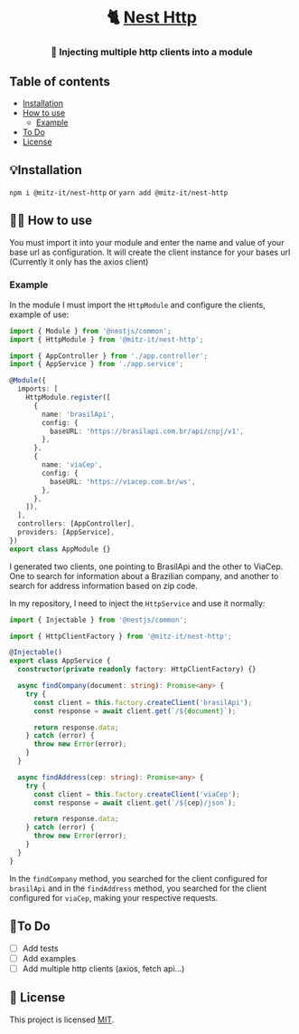 <h1 align="center">
     🐈 <a href="#" alt="">Nest Http</a>
</h1>

<h3 align="center">
  💉 Injecting multiple http clients into a module
</h3>

## Table of contents

<!--ts-->

- [Installation](#installation)
- [How to use](#-how-to-use)
  - [Example](#example)
- [To Do](#to-do)
- [License](#-license)

<!--te-->

## 💡Installation

`npm i @mitz-it/nest-http` or `yarn add @mitz-it/nest-http`

## 👨‍💻 How to use

You must import it into your module and enter the name and value of your base url as configuration. It will create the client instance for your bases url (Currently it only has the axios client)

### Example

In the module I must import the `HttpModule` and configure the clients, example of use:

```ts
import { Module } from '@nestjs/common';
import { HttpModule } from '@mitz-it/nest-http';

import { AppController } from './app.controller';
import { AppService } from './app.service';

@Module({
  imports: [
    HttpModule.register([
      {
        name: 'brasilApi',
        config: {
          baseURL: 'https://brasilapi.com.br/api/cnpj/v1',
        },
      },
      {
        name: 'viaCep',
        config: {
          baseURL: 'https://viacep.com.br/ws',
        },
      },
    ]),
  ],
  controllers: [AppController],
  providers: [AppService],
})
export class AppModule {}
```

I generated two clients, one pointing to BrasilApi and the other to ViaCep. One to search for information about a Brazilian company, and another to search for address information based on zip code.

In my repository, I need to inject the `HttpService` and use it normally:

```ts
import { Injectable } from '@nestjs/common';

import { HttpClientFactory } from '@mitz-it/nest-http';

@Injectable()
export class AppService {
  constructor(private readonly factory: HttpClientFactory) {}

  async findCompany(document: string): Promise<any> {
    try {
      const client = this.factory.createClient('brasilApi');
      const response = await client.get(`/${document}`);

      return response.data;
    } catch (error) {
      throw new Error(error);
    }
  }

  async findAddress(cep: string): Promise<any> {
    try {
      const client = this.factory.createClient('viaCep');
      const response = await client.get(`/${cep}/json`);

      return response.data;
    } catch (error) {
      throw new Error(error);
    }
  }
}
```

In the `findCompany` method, you searched for the client configured for `brasilApi` and in the `findAddress` method, you searched for the client configured for `viaCep`, making your respective requests.

## 📑To Do

- [ ] Add tests
- [ ] Add examples
- [ ] Add multiple http clients (axios, fetch api...)

## 📝 License

This project is licensed [MIT](./LICENSE.md).
